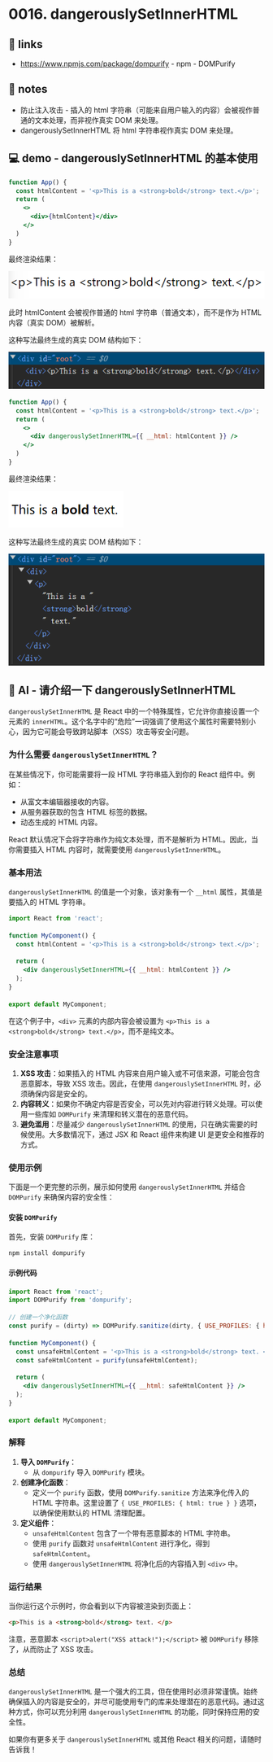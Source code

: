 # 0016. dangerouslySetInnerHTML

## 🔗 links

- https://www.npmjs.com/package/dompurify - npm - DOMPurify

## 📒 notes

- 防止注入攻击 - 插入的 html 字符串（可能来自用户输入的内容）会被视作普通的文本处理，而非视作真实 DOM 来处理。
- dangerouslySetInnerHTML 将 html 字符串视作真实 DOM 来处理。

## 💻 demo - dangerouslySetInnerHTML 的基本使用

```jsx
function App() {
  const htmlContent = '<p>This is a <strong>bold</strong> text.</p>';
  return (
    <>
      <div>{htmlContent}</div>
    </>
  )
}
```

最终渲染结果：

![](md-imgs/2024-09-27-17-59-16.png)

此时 htmlContent 会被视作普通的 html 字符串（普通文本），而不是作为 HTML 内容（真实 DOM）被解析。

这种写法最终生成的真实 DOM 结构如下：

![](md-imgs/2024-09-29-08-55-18.png)

```jsx
function App() {
  const htmlContent = '<p>This is a <strong>bold</strong> text.</p>';
  return (
    <>
      <div dangerouslySetInnerHTML={{ __html: htmlContent }} />
    </>
  )
}
```

最终渲染结果：

![](md-imgs/2024-09-27-17-59-47.png)

这种写法最终生成的真实 DOM 结构如下：

![](md-imgs/2024-09-29-08-55-57.png)

## 🤖 AI - 请介绍一下 dangerouslySetInnerHTML

`dangerouslySetInnerHTML` 是 React 中的一个特殊属性，它允许你直接设置一个元素的 `innerHTML`。这个名字中的“危险”一词强调了使用这个属性时需要特别小心，因为它可能会导致跨站脚本（XSS）攻击等安全问题。

### 为什么需要 `dangerouslySetInnerHTML`？

在某些情况下，你可能需要将一段 HTML 字符串插入到你的 React 组件中。例如：

- 从富文本编辑器接收的内容。
- 从服务器获取的包含 HTML 标签的数据。
- 动态生成的 HTML 内容。

React 默认情况下会将字符串作为纯文本处理，而不是解析为 HTML。因此，当你需要插入 HTML 内容时，就需要使用 `dangerouslySetInnerHTML`。

### 基本用法

`dangerouslySetInnerHTML` 的值是一个对象，该对象有一个 `__html` 属性，其值是要插入的 HTML 字符串。

```jsx
import React from 'react';

function MyComponent() {
  const htmlContent = '<p>This is a <strong>bold</strong> text.</p>';

  return (
    <div dangerouslySetInnerHTML={{ __html: htmlContent }} />
  );
}

export default MyComponent;
```

在这个例子中，`<div>` 元素的内部内容会被设置为 `<p>This is a <strong>bold</strong> text.</p>`，而不是纯文本。

### 安全注意事项

1. **XSS 攻击**：如果插入的 HTML 内容来自用户输入或不可信来源，可能会包含恶意脚本，导致 XSS 攻击。因此，在使用 `dangerouslySetInnerHTML` 时，必须确保内容是安全的。
2. **内容转义**：如果你不确定内容是否安全，可以先对内容进行转义处理。可以使用一些库如 `DOMPurify` 来清理和转义潜在的恶意代码。
3. **避免滥用**：尽量减少 `dangerouslySetInnerHTML` 的使用，只在确实需要的时候使用。大多数情况下，通过 JSX 和 React 组件来构建 UI 是更安全和推荐的方式。

### 使用示例

下面是一个更完整的示例，展示如何使用 `dangerouslySetInnerHTML` 并结合 `DOMPurify` 来确保内容的安全性：

#### 安装 `DOMPurify`

首先，安装 `DOMPurify` 库：

```sh
npm install dompurify
```

#### 示例代码

```jsx
import React from 'react';
import DOMPurify from 'dompurify';

// 创建一个净化函数
const purify = (dirty) => DOMPurify.sanitize(dirty, { USE_PROFILES: { html: true } });

function MyComponent() {
  const unsafeHtmlContent = '<p>This is a <strong>bold</strong> text. <script>alert("XSS attack!");</script></p>';
  const safeHtmlContent = purify(unsafeHtmlContent);

  return (
    <div dangerouslySetInnerHTML={{ __html: safeHtmlContent }} />
  );
}

export default MyComponent;
```

### 解释

1. **导入 `DOMPurify`**：
   - 从 `dompurify` 导入 `DOMPurify` 模块。
2. **创建净化函数**：
   - 定义一个 `purify` 函数，使用 `DOMPurify.sanitize` 方法来净化传入的 HTML 字符串。这里设置了 `{ USE_PROFILES: { html: true } }` 选项，以确保使用默认的 HTML 清理配置。
3. **定义组件**：
   - `unsafeHtmlContent` 包含了一个带有恶意脚本的 HTML 字符串。
   - 使用 `purify` 函数对 `unsafeHtmlContent` 进行净化，得到 `safeHtmlContent`。
   - 使用 `dangerouslySetInnerHTML` 将净化后的内容插入到 `<div>` 中。

### 运行结果

当你运行这个示例时，你会看到以下内容被渲染到页面上：

```html
<p>This is a <strong>bold</strong> text. </p>
```

注意，恶意脚本 `<script>alert("XSS attack!");</script>` 被 `DOMPurify` 移除了，从而防止了 XSS 攻击。

### 总结

`dangerouslySetInnerHTML` 是一个强大的工具，但在使用时必须非常谨慎。始终确保插入的内容是安全的，并尽可能使用专门的库来处理潜在的恶意代码。通过这种方式，你可以充分利用 `dangerouslySetInnerHTML` 的功能，同时保持应用的安全性。

如果你有更多关于 `dangerouslySetInnerHTML` 或其他 React 相关的问题，请随时告诉我！